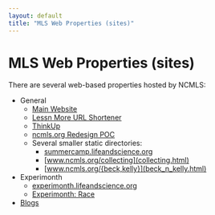 ```yaml
---
layout: default
title: "MLS Web Properties (sites)"
---
```

# MLS Web Properties (sites) #

There are several web-based properties hosted by NCMLS:

* General
	* [Main Website](drupal.html)
	* [Lessn More URL Shortener](lessn.html)
	* [ThinkUp](thinkup.html)
	* [ncmls.org Redesign POC](new.html)
	* Several smaller static directories:
		* [summercamp.lifeandscience.org](summercamp.html)
		* [www.ncmls.org/collecting](collecting.html)
		* [www.ncmls.org/{beck,kelly}](beck_n_kelly.html)
* Experimonth
	* [experimonth.lifeandscience.org](wordpress-experimonth.html)
	* [Experimonth: Race](node-experimonth.html)
* [Blogs](wordpress-blog.html)